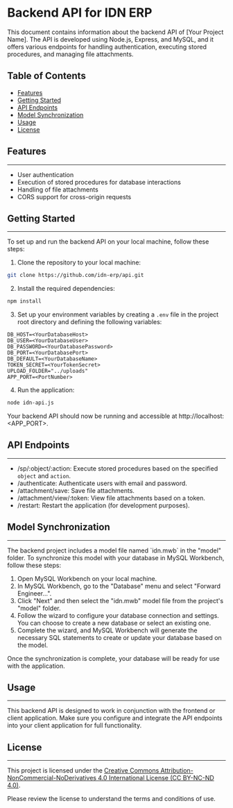 Backend API for IDN ERP
=====================================

This document contains information about the backend API of \[Your Project Name\]. The API is developed using Node.js, Express, and MySQL, and it offers various endpoints for handling authentication, executing stored procedures, and managing file attachments.

Table of Contents
-----------------

*   [Features](#features)
*   [Getting Started](#getting-started)
*   [API Endpoints](#api-endpoints)
*   [Model Synchronization](#model-synchronization)
*   [Usage](#usage)
*   [License](#license)

## Features
--------

*   User authentication
*   Execution of stored procedures for database interactions
*   Handling of file attachments
*   CORS support for cross-origin requests

## Getting Started
---------------

To set up and run the backend API on your local machine, follow these steps:

1.  Clone the repository to your local machine:
```bash
git clone https://github.com/idn-erp/api.git
```
2.  Install the required dependencies:
```bash
npm install
```
3.  Set up your environment variables by creating a `.env` file in the project root directory and defining the following variables:
```env
DB_HOST=<YourDatabaseHost>
DB_USER=<YourDatabaseUser>
DB_PASSWORD=<YourDatabasePassword>
DB_PORT=<YourDatabasePort>
DB_DEFAULT=<YourDatabaseName>
TOKEN_SECRET=<YourTokenSecret>
UPLOAD_FOLDER="../uploads"
APP_PORT=<PortNumber>
```
4.  Run the application:
```bash
node idn-api.js
```
Your backend API should now be running and accessible at http://localhost:<APP_PORT>.

## API Endpoints
-------------

*   /sp/:object/:action: Execute stored procedures based on the specified `object` and `action`.
*   /authenticate: Authenticate users with email and password.
*   /attachment/save: Save file attachments.
*   /attachment/view/:token: View file attachments based on a token.
*   /restart: Restart the application (for development purposes).

## Model Synchronization
---------------------

The backend project includes a model file named \`idn.mwb\` in the "model" folder. To synchronize this model with your database in MySQL Workbench, follow these steps:

1.  Open MySQL Workbench on your local machine.
2.  In MySQL Workbench, go to the "Database" menu and select "Forward Engineer...".
3.  Click "Next" and then select the "idn.mwb" model file from the project's "model" folder.
4.  Follow the wizard to configure your database connection and settings. You can choose to create a new database or select an existing one.
5.  Complete the wizard, and MySQL Workbench will generate the necessary SQL statements to create or update your database based on the model.

Once the synchronization is complete, your database will be ready for use with the application.

## Usage
-----

This backend API is designed to work in conjunction with the frontend or client application. Make sure you configure and integrate the API endpoints into your client application for full functionality.

## License
-------

This project is licensed under the [Creative Commons Attribution-NonCommercial-NoDerivatives 4.0 International License (CC BY-NC-ND 4.0)](https://creativecommons.org/licenses/by-nc-nd/4.0/legalcode).

Please review the license to understand the terms and conditions of use.
